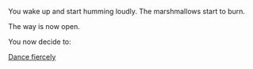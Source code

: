 You wake up and start humming loudly. The marshmallows start to burn.

The way is now open. 

You now decide to:

[Dance fiercely](../dance/danc.md)